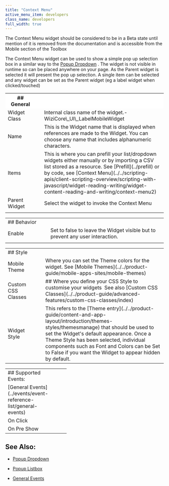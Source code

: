 ```yaml
---
title: "Context Menu"
active_menu_item: developers
class_name: developers
full_width: true
---
```



The Context Menu widget should be considered to be in a Beta state until mention of it is removed from the documentation and is accessible from the Mobile section of the Toolbox

The Context Menu widget can be used to show a simple pop up selection box in a similar way to the [Popup Dropdown](../mobile/popup-dropdown) . The widget is not visible in runtime so can be placed anywhere on your page. As the Parent widget is selected it will present the pop up selection. A single item can be selected and any widget can be set as the Parent widget (eg a label widget when clicked/touched)

<table>
<tr>
<th style="vertical-align:top; width:148px; background-color:#ffffff;">
## <a id="general"> </a> General

</th>
<th style="vertical-align:top; width:15px; background-color:#ffffff;">
</th>
<th style="vertical-align:top; width:779px; background-color:#ffffff;">
</th>
</tr>
<tr>
<td width="148">
Widget Class

</td>
<td width="15">
</td>
<td width="779">
Internal class name of the widget.- WiziCore\_UI\_LabelMobileWidget

</td>
</tr>
<tr>
<td width="148">
Name

</td>
<td width="15">
</td>
<td width="779">
This is the Widget name that is displayed when references are made to the Widget. You can choose any name that includes alphanumeric characters.

</td>
</tr>
<tr>
<td width="148">
Items

</td>
<td width="15">
</td>
<td width="779">
This is where you can prefill your list/dropdown widgets either manually or by importing a CSV list stored as a resource. See [Prefill](../prefill) or by code, see [Context Menu](../../scripting-apis/client-scripting-overview/scripting-with-javascript/widget-reading-writing/widget-content-reading-and-writing/context-menu2)

</td>
</tr>
<tr>
<td width="148">
Parent Widget

</td>
<td width="15">
</td>
<td width="779">
Select the widget to invoke the Context Menu

</td>
</tr>
<tr>
<td width="148">
</td>
<td width="15">
</td>
<td width="779">
</td>
</tr>
</table>
<table>
<tr>
<td width="148">
## <a id="behavior"> </a> Behavior

</td>
<td width="15">
</td>
<td width="779">
</td>
</tr>
<tr>
<td width="148">
Enable

</td>
<td width="15">
</td>
<td width="779">
Set to false to leave the Widget visible but to prevent any user interaction.

</td>
</tr>
<tr>
<td width="148">
</td>
<td width="15">
</td>
<td width="779">
</td>
</tr>
</table>
<table>
<tr>
<td width="148">
## <a id="style"> </a> Style

</td>
<td width="15">
</td>
<td width="779">
</td>
</tr>
<tr>
<td width="148">
Mobile Theme

</td>
<td width="15">
</td>
<td width="779">
Where you can set the Theme colors for the widget. See [Mobile Themes](../../product-guide/mobile-apps-sites/mobile-themes)

</td>
</tr>
<tr>
<td width="148">
Custom CSS Classes

</td>
<td width="15">
</td>
<td width="779">
## Where you define your CSS Style to customise your widgets  See also [Custom CSS Classes](../../product-guide/advanced-features/custom-css-classes/index)

</td>
</tr>
<tr>
<td width="148">
Widget Style

</td>
<td width="15">
</td>
<td width="779">
This refers to the [Theme entry](../../product-guide/content-and-app-layout/introduction/themes-styles/themesmanage) that should be used to set the Widget's default appearance. Once a Theme Style has been selected, individual components such as Font and Colors can be Set to False if you want the Widget to appear hidden by default.

</td>
</tr>
</table>

<table>
<tr>
<td width="148">
## Supported Events:

</td>
<td width="15">
</td>
</tr>
<tr>
<td width="148">
[General Events](../events/event-reference-list/general-events)

</td>
<td width="15">
</td>
</tr>
<tr>
<td width="148">
On Click

</td>
<td width="15">
</td>
</tr>
<tr>
<td width="148">
On Pre Show

</td>
<td width="15">
</td>
</tr>
</table>

## See Also:

 - [Popup Dropdown](../mobile/popup-dropdown)

 - [Popup Listbox](../mobile/popup-listbox)

 - [General Events](../events/event-reference-list/general-events)

